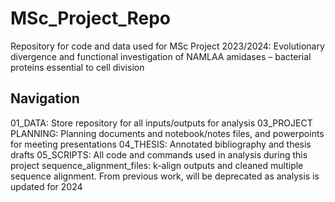 # MSc_Project_Repo
Repository for code and data used for MSc Project 2023/2024: Evolutionary divergence and functional investigation of NAMLAA amidases – bacterial proteins essential to cell division

## Navigation
01_DATA: Store repository for all inputs/outputs for analysis
03_PROJECT PLANNING: Planning documents and notebook/notes files, and powerpoints for meeting presentations
04_THESIS: Annotated bibliography and thesis drafts
05_SCRIPTS: All code and commands used in analysis during this project
sequence_alignment_files: k-align outputs and cleaned multiple sequence alignment. From previous work, will be deprecated as analysis is updated for 2024

